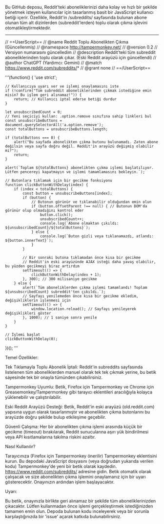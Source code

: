 Bu GitHub deposu, Reddit'teki aboneliklerinizi daha kolay ve hızlı bir şekilde yönetmek isteyen kullanıcılar için tasarlanmış basit bir JavaScript kullanıcı betiği içerir. Özellikle, Reddit'in /subreddits/ sayfasında bulunan abone olunan tüm alt dizinlerden (subreddit'lerden) toplu olarak çıkma işlevini otomatikleştirmektedir.

***
// ==UserScript==
// @name         Reddit Toplu Abonelikten Çıkma (Güncellenmiş)
// @namespace    http://tampermonkey.net/
// @version      0.2 // Versiyon numarasını güncelledim
// @description  Reddit'teki tüm subreddit aboneliklerinden toplu olarak çıkar. (Eski Reddit arayüzü için güncellendi)
// @author       ChatGPT (Yardımcı: Gemini)
// @match        https://www.reddit.com/subreddits/*
// @grant        none
// ==/UserScript==

'''(function() {
    'use strict';

    // Kullanıcıya uyarı ver ve işlemi onaylamasını iste
    if (!confirm("Tüm subreddit aboneliklerinden çıkmak istediğine emin misin? Bu işlem geri alınamaz!")) {
        return; // Kullanıcı iptal ederse betiği durdur
    }

    let unsubscribedCount = 0;
    // Yeni seçiciyi kullan: .option.remove sınıfına sahip linkleri bul
    const unsubscribeButtons = document.querySelectorAll('a.option.remove');
    const totalButtons = unsubscribeButtons.length;

    if (totalButtons === 0) {
        alert("Bu sayfada abonelikten çıkma butonu bulunamadı. Zaten abone değilsin veya sayfa doğru değil. Reddit'in arayüzü değişmiş olabilir mi?");
        return;
    }

    alert(`Toplam ${totalButtons} abonelikten çıkma işlemi başlatılıyor. Lütfen pencereyi kapatmayın ve işlemi tamamlamasını bekleyin.`);

    // Butonlara tıklamak için bir gecikme fonksiyonu
    function clickButtonWithDelay(index) {
        if (index < totalButtons) {
            const button = unsubscribeButtons[index];
            if (button) {
                // Butonun görünür ve tıklanabilir olduğundan emin olun
                if (button.offsetParent !== null) { // Butonun DOM'da görünür olup olmadığını kontrol eder
                    button.click();
                    unsubscribedCount++;
                    console.log(`Abone olmaktan çıkıldı: ${unsubscribedCount}/${totalButtons}`);
                } else {
                    console.log(`Buton gizli veya tıklanamazdı, atlandı: ${button.innerText}`);
                }
            }

            // Bir sonraki butona tıklamadan önce kısa bir gecikme
            // Reddit'in eski arayüzünde AJAX isteği daha yavaş olabilir, bu yüzden gecikmeyi biraz artırdım
            setTimeout(() => {
                clickButtonWithDelay(index + 1);
            }, 300); // 300 milisaniye gecikme
        } else {
            alert(`Tüm aboneliklerden çıkma işlemi tamamlandı! Toplam ${unsubscribedCount} subreddit'ten çıkıldı.`);
            // Sayfayı yenilemeden önce kısa bir gecikme ekledim, değişikliklerin işlenmesi için
            setTimeout(() => {
                window.location.reload(); // Sayfayı yenileyerek değişiklikleri göster
            }, 1000); // 1 saniye sonra yenile
        }
    }

    // İşlemi başlat
    clickButtonWithDelay(0);
})();
'''

Temel Özellikler:

Tek Tıklamayla Toplu Abonelik İptali: Reddit'in subreddits sayfasında listelenen tüm aboneliklerden manuel olarak tek tek çıkmak yerine, bu betik sayesinde tek bir onayla tümünden çıkabilirsiniz.
    
Tampermonkey Uyumlu: Betik, Firefox için Tampermonkey ve Chrome için Greasemonkey/Tampermonkey gibi tarayıcı eklentileri aracılığıyla kolayca yüklenebilir ve çalıştırılabilir.
    
Eski Reddit Arayüzü Desteği: Betik, Reddit'in eski arayüzü (old.reddit.com) yapısına uygun olarak tasarlanmıştır ve abonelikten çıkma butonlarını bu arayüzde doğru şekilde bulup etkileşime geçebilir.
    
Güvenli Çalışma: Her bir abonelikten çıkma işlemi arasında küçük bir gecikme (timeout) bırakılarak, Reddit sunucularına aşırı yük bindirilmesi veya API kısıtlamalarına takılma riskini azaltır.

Nasıl Kullanılır?

Tarayıcınıza (Firefox için Tampermonkey önerilir) Tampermonkey eklentisini kurun.
Bu depodaki JavaScript dosyasını (veya doğrudan yukarıda verilen kodu) Tampermonkey'de yeni bir betik olarak kaydedin.
https://www.reddit.com/subreddits/ adresine gidin.
Betik otomatik olarak çalışacak ve size abonelikten çıkma işlemini onaylamanız için bir uyarı gösterecektir. Onayınızın ardından işlem başlayacaktır.

Uyarı:

Bu betik, onayınızla birlikte geri alınamaz bir şekilde tüm aboneliklerinizden çıkacaktır. Lütfen kullanmadan önce işlemi gerçekleştirmek istediğinizden tamamen emin olun. Depoda bulunan kodu inceleyerek veya bir sorunla karşılaştığınızda bir 'issue' açarak katkıda bulunabilirsiniz.
